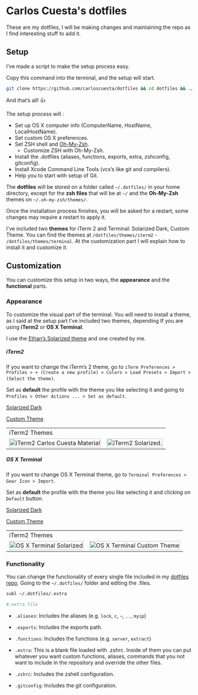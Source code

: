 # Carlos Cuesta's dotfiles

These are my dotfiles, I will be making changes and maintaining the repo as I find interesting stuff to add it.

## Setup 

I’ve made a script to make the setup process easy. 

Copy this command into the terminal, and the setup will start.

```bash
git clone https://github.com/carloscuesta/dotfiles && cd dotfiles && ./setup.sh
```

And that’s all! :thumbsup:

The setup process will : 

* Set up OS X computer info (ComputerName, HostName, LocalHostName).
* Set custom OS X preferences.
* Set ZSH shell and [Oh-My-Zsh](https://github.com/robbyrussell/oh-my-zsh).
	* Customize ZSH with Oh-My-Zsh.
* Install the .dotfiles (aliases, functions, exports, extra, zshconfig, gitconfig).
* Install Xcode Command Line Tools (vcs’s like git and compilers).
* Help you to start with setup of Git.

The **dotfiles** will be stored on a folder called `~/.dotfiles/` in your home directory, except for the **zsh files** that will be at `~/` and the **Oh-My-Zsh** themes on `~/.oh-my-zsh/themes/`.

Once the installation process finishes, you will be asked for a restart, some changes may require a restart to apply it. 

I've included two **themes** for iTerm 2 and Terminal: Solarized Dark, Custom Theme. You can find the themes at `/dotfiles/themes/iterm2` - `/dotfiles/themes/terminal`. At the customization part I will explain how to install it and customize it.

## Customization 

You can customize this setup in two ways, the **appearance** and the **functional** parts.

### Appearance

To customize the visual part of the terminal. You will need to install a theme, as I said at the setup part I’ve included two themes, depending If you are using **iTerm2** or **OS X Terminal**.

I use the [Ethan’s Solarized theme](http://ethanschoonover.com/solarized) and one created by me. 

##### iTerm2 

If you want to change the iTerm’s 2 theme, go to `iTerm Preferences > Profiles > + (Create a new profile) > Colors > Load Presets > Import > (Select the theme)`. 

Set as **default** the profile with the theme you like selecting it and going to `Profiles > Other Actions ... > Set as default`.

[Solarized Dark](https://github.com/carloscuesta/dotfiles/tree/master/themes/iterm2/solarized-dark.itermcolors)

[Custom Theme](https://github.com/carloscuesta/dotfiles/tree/master/themes/iterm2/)

<table>
    <tbody>
        <tr><td colspan="2">iTerm2 Themes</tr></td>
        <tr>
            <td>
                <img src="https://cloud.githubusercontent.com/assets/7629661/9222351/7bc4f2b8-40f1-11e5-98bf-f3e66010ee4a.png" alt="iTerm2 Carlos Cuesta Material" width="100%">
            </td>
            <td>
                <img src="https://cloud.githubusercontent.com/assets/7629661/9220888/17f10610-40e6-11e5-9864-96ff1996821b.png" alt="iTerm2 Solarized." width="100%">
            </td>
        </tr>
    </tbody>
</table>


##### OS X Terminal 

If you want to change OS X Terminal theme, go to `Terminal Preferences > Gear Icon > Import`. 

Set as **default** the profile with the theme you like selecting it and clicking on `Default` button.

[Solarized Dark](https://github.com/carloscuesta/dotfiles/tree/master/themes/terminal/solarized-dark.terminal)

[Custom Theme](https://github.com/carloscuesta/dotfiles/tree/master/themes/terminal/)

<table>
    <tbody>
        <tr><td colspan="2">iTerm2 Themes</tr></td>
        <tr>
            <td>
                <img src="https://cloud.githubusercontent.com/assets/7629661/9221000/fd2f9656-40e6-11e5-8a90-a8a669d747b7.png" alt="OS X Terminal Solarized" width="100%">
            </td>
            <td>
                <img src="https://cloud.githubusercontent.com/assets/7629661/9222480/580a2860-40f2-11e5-950b-46ea351c1c37.png" alt="OS X Terminal Custom Theme" width="100%">
            </td>
        </tr>
    </tbody>
</table>


### Functionality 

You can change the functionality of every single file included in my [dotfiles repo](https://github.com/carloscuesta/dotfiles/). Going to the `~/.dotfiles/` folder and editing the .files.

```bash
subl ~/.dotfiles/.extra
```
```bash
#.extra file 
```


* `.aliases`: Includes the aliases (e.g. `lock`, `c`, `~`, `..`, `myip`)
* `.exports`: Includes the exports path.
* `.functions`: Includes the functions (e.g. `server`, `extract`)
* `.extra`: This is a blank file loaded with .zshrc. Inside of them you can put whatever you want custom functions, aliases, commands that you not want to include in the repository and override the other files.

* `.zshrc`: Includes the zshell configuration.
* `.gitconfig`: Includes the git configuration.